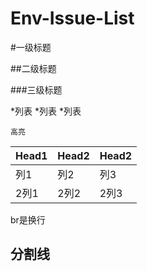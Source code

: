 # Env-Issue-List

#一级标题

##二级标题

###三级标题

*列表
*列表
*列表

`高亮`

|Head1|Head2|Head2|
|-----|-----|-----|
|列1|列2|列3|
|2列1|2列2|2列3|

br是换行
<br/>

分割线
-----
